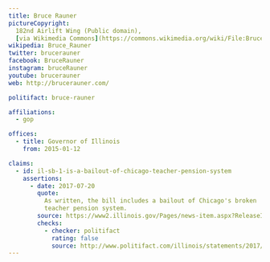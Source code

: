 ```yaml
---
title: Bruce Rauner
pictureCopyright:
  182nd Airlift Wing (Public domain),
  [via Wikimedia Commons](https://commons.wikimedia.org/wiki/File:Bruce_Rauner_2016_cropped.jpg)
wikipedia: Bruce_Rauner
twitter: brucerauner
facebook: BruceRauner
instagram: bruceRauner
youtube: brucerauner
web: http://brucerauner.com/

politifact: bruce-rauner

affiliations:
  - gop

offices:
  - title: Governor of Illinois
    from: 2015-01-12

claims:
  - id: il-sb-1-is-a-bailout-of-chicago-teacher-pension-system
    assertions:
      - date: 2017-07-20
        quote:
          As written, the bill includes a bailout of Chicago's broken
          teacher pension system.
        source: https://www2.illinois.gov/Pages/news-item.aspx?ReleaseID=14643
        checks:
          - checker: politifact
            rating: false
            source: http://www.politifact.com/illinois/statements/2017/aug/01/bruce-rauner/rauners-chicago-schools-bailout-claim-rooted-polit/
---
```

